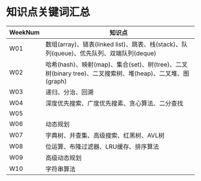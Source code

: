 # 知识点关键词汇总

|WeekNum|知识点|
|---|---|
|W01|数组(array)、链表(linked list)、跳表、栈(stack)、队列(queue)、优先队列、双端队列(deque)|
|W02|哈希(hash)、映射(map)、集合(set)、树(tree)、二叉树(binary tree)、二叉搜索树、堆(heap)、二叉堆、图(graph)|
|W03|递归、分治、回溯|
|W04|深度优先搜索、广度优先搜素、贪心算法、二分查找|
|W05||
|W06|动态规划|
|W07|字典树、并查集、高级搜索、红黑树、AVL树|
|W08|位运算、布隆过滤器、LRU缓存、排序算法|
|W09|高级动态规划|
|W10|字符串算法|